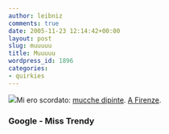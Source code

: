 ```yaml
---
author: leibniz
comments: true
date: 2005-11-23 12:14:42+00:00
layout: post
slug: muuuuu
title: Muuuuu
wordpress_id: 1896
categories:
- quirkies
---
```


![](http://stamford.cowparade.net/image/cow/large/2602.jpg)Mi ero scordato: [mucche dipinte](http://images.google.it/images?hl=it&q=cowparade&btnG=Cerca+con+Google&sa=N&tab=wi). [A Firenze](http://www.misstrendy.info/index.php/2005/11/23/le_mucche_diventano_opere_d_arte). 

### Google - Miss Trendy

  

